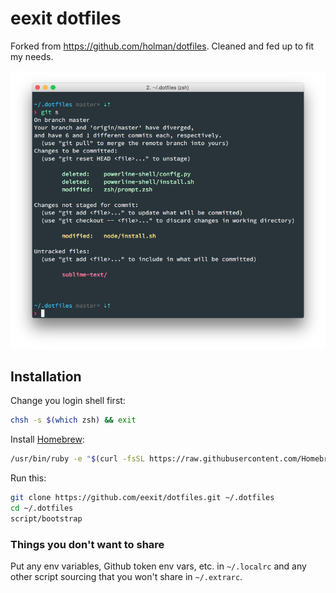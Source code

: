 # eexit dotfiles

Forked from https://github.com/holman/dotfiles.
Cleaned and fed up to fit my needs.

![screenshot.png](screenshot.png)

## Installation

Change you login shell first:

```bash
chsh -s $(which zsh) && exit
```

Install [Homebrew](https://brew.sh):

```bash
/usr/bin/ruby -e "$(curl -fsSL https://raw.githubusercontent.com/Homebrew/install/master/install)"
```

Run this:

```bash
git clone https://github.com/eexit/dotfiles.git ~/.dotfiles
cd ~/.dotfiles
script/bootstrap
```

### Things you don't want to share

Put any env variables, Github token env vars, etc. in `~/.localrc` and any other script sourcing that you won't share in `~/.extrarc`.

